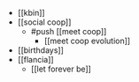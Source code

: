 - [[kbin]]
- [[social coop]]
  - #push [[meet coop]]
    - [[meet coop evolution]]
- [[birthdays]]
- [[flancia]]
  - [[let forever be]]
